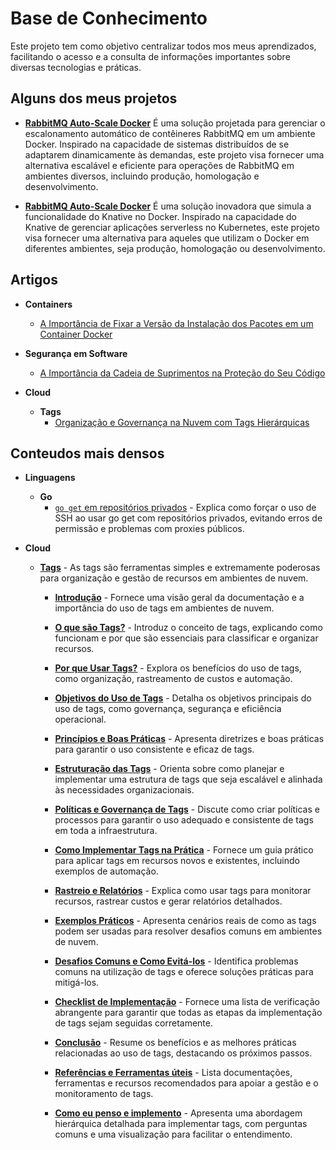 # Base de Conhecimento

Este projeto tem como objetivo centralizar todos mos meus aprendizados, facilitando o acesso e a consulta de informações importantes sobre diversas tecnologias e práticas.

## Alguns dos meus projetos 

- [**RabbitMQ Auto-Scale Docker**](https://github.com/caiomarcatti12/rabbitmq-auto-scale-docker) 
É uma solução projetada para gerenciar o escalonamento automático de contêineres RabbitMQ em um ambiente Docker. Inspirado na capacidade de sistemas distribuídos de se adaptarem dinamicamente às demandas, este projeto visa fornecer uma alternativa escalável e eficiente para operações de RabbitMQ em ambientes diversos, incluindo produção, homologação e desenvolvimento.

- [**RabbitMQ Auto-Scale Docker**](https://github.com/caiomarcatti12/api-gateway-auto-scale-docker)
  É uma solução inovadora que simula a funcionalidade do Knative no Docker. Inspirado na capacidade do Knative de gerenciar aplicações serverless no Kubernetes, este projeto visa fornecer uma alternativa para aqueles que utilizam o Docker em diferentes ambientes, seja produção, homologação ou desenvolvimento.

## Artigos

- **Containers**
    - [A Importância de Fixar a Versão da Instalação dos Pacotes em um Container Docker](./container/fix-version/fix-version.md)

- **Segurança em Software**
    - [A Importância da Cadeia de Suprimentos na Proteção do Seu Código](./security/intro-supply-chain/intro-supply-chain.md)
    
- **Cloud**
  - **Tags**
      - [Organização e Governança na Nuvem com Tags Hierárquicas](./tags/articles/1-cloud-organization-and-governance-with-hierarchical-tags.md)


## Conteudos mais densos

- **Linguagens**
  - **Go**
    - [`go get` em repositórios privados](./languages/go/go-get-private-repo.md) - Explica como forçar o uso de SSH ao usar go get com repositórios privados, evitando erros de permissão e problemas com proxies públicos.

- **Cloud**
  - [**Tags**](./tags/readme.md) - As tags são ferramentas simples e extremamente poderosas para organização e gestão de recursos em ambientes de nuvem.
    - [**Introdução**](./tags/readme.md) - Fornece uma visão geral da documentação e a importância do uso de tags em ambientes de nuvem.

    - [**O que são Tags?**](./tags/2-what-are-tags.md) - Introduz o conceito de tags, explicando como funcionam e por que são essenciais para classificar e organizar recursos.

    - [**Por que Usar Tags?**](./tags/3-why-use-tags.md) - Explora os benefícios do uso de tags, como organização, rastreamento de custos e automação.

    - [**Objetivos do Uso de Tags**](./tags/4-purposes-of-using-tags.md) - Detalha os objetivos principais do uso de tags, como governança, segurança e eficiência operacional.

    - [**Princípios e Boas Práticas**](./tags/5-principles-and-good-pratices.md) - Apresenta diretrizes e boas práticas para garantir o uso consistente e eficaz de tags.

    - [**Estruturação das Tags**](./tags/6-tag-structuring.md) - Orienta sobre como planejar e implementar uma estrutura de tags que seja escalável e alinhada às necessidades organizacionais.

    - [**Políticas e Governança de Tags**](./tags/7-tag-policies-and-governance.md) - Discute como criar políticas e processos para garantir o uso adequado e consistente de tags em toda a infraestrutura.

    - [**Como Implementar Tags na Prática**](./tags/8-how-to-implement-tags-in-pratice.md) - Fornece um guia prático para aplicar tags em recursos novos e existentes, incluindo exemplos de automação.

    - [**Rastreio e Relatórios**](./tags/9-tracking-and-reporting.md) - Explica como usar tags para monitorar recursos, rastrear custos e gerar relatórios detalhados.

    - [**Exemplos Práticos**](./tags/10-pratical-examples.md) - Apresenta cenários reais de como as tags podem ser usadas para resolver desafios comuns em ambientes de nuvem.

    - [**Desafios Comuns e Como Evitá-los**](./tags/11-common-challenges-and-how-to-avoid-them.md) - Identifica problemas comuns na utilização de tags e oferece soluções práticas para mitigá-los.

    - [**Checklist de Implementação**](./tags/12-implementation-check-list.md) - Fornece uma lista de verificação abrangente para garantir que todas as etapas da implementação de tags sejam seguidas corretamente.

    - [**Conclusão**](./tags/13-conclusion.md) - Resume os benefícios e as melhores práticas relacionadas ao uso de tags, destacando os próximos passos.

    - [**Referências e Ferramentas úteis**](./tags/14-references.md) - Lista documentações, ferramentas e recursos recomendados para apoiar a gestão e o monitoramento de tags.

    - [**Como eu penso e implemento**](./tags/15-extra.md) - Apresenta uma abordagem hierárquica detalhada para implementar tags, com perguntas comuns e uma visualização para facilitar o entendimento.

